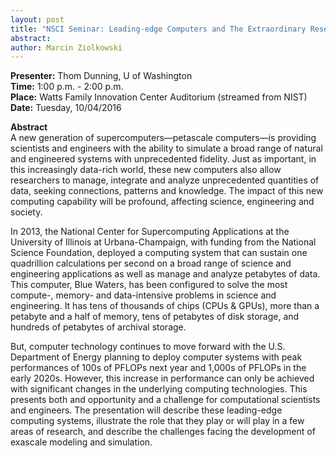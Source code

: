 ```yaml
---
layout: post
title: "NSCI Seminar: Leading-edge Computers and The Extraordinary Research They Enable"
abstract: 
author: Marcin Ziolkowski
---
```


**Presenter:** Thom Dunning, U of Washington   
**Time:**  1:00 p.m. - 2:00 p.m.   
**Place:** Watts Family Innovation Center Auditorium (streamed from NIST)  
**Date:** Tuesday, 10/04/2016

**Abstract**  
A new generation of supercomputers—petascale computers—is providing scientists and engineers with the ability to simulate a broad range of natural and engineered systems with unprecedented fidelity. Just as important, in this increasingly data-rich world, these new computers also allow researchers to manage, integrate and analyze unprecedented quantities of data, seeking connections, patterns and knowledge. The impact of this new computing capability will be profound, affecting science, engineering and society.

In 2013, the National Center for Supercomputing Applications at the University of Illinois at Urbana-Champaign, with funding from the National Science Foundation, deployed a computing system that can sustain one quadrillion calculations per second on a broad range of science and engineering applications as well as manage and analyze petabytes of data. This computer, Blue Waters, has been configured to solve the most compute-, memory- and data-intensive problems in science and engineering. It has tens of thousands of chips (CPUs &amp; GPUs), more than a petabyte and a half of memory, tens of petabytes of disk storage, and hundreds of petabytes of archival storage.

But, computer technology continues to move forward with the U.S. Department of Energy planning to deploy computer systems with peak performances of 100s of PFLOPs next year and 1,000s of PFLOPs in the early 2020s. However, this increase in performance can only be achieved with significant changes in the underlying computing technologies. This presents both and opportunity and a challenge for computational scientists and engineers. The presentation will describe these leading-edge computing systems, illustrate the role that they play or will play in a few areas of research, and describe the challenges facing the development of exascale modeling and simulation.
